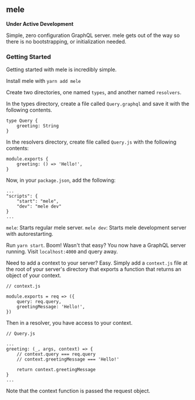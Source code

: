 
## mele

**Under Active Development**

Simple, zero configuration GraphQL server. mele gets out of the way so there is no bootstrapping, or initialization needed.

### Getting Started
Getting started with mele is incredibly simple.

Install mele with ```yarn add mele```

Create two directories, one named ```types```, and another named ```resolvers```.

In the types directory, create a file called ```Query.graphql``` and save it with the following contents.

```
type Query {
    greeting: String
}
```

In the resolvers directory, create file called ```Query.js``` with the following contents:

```
module.exports {
    greeting: () => 'Hello!',
}
```

Now, in your ```package.json```, add the following:

```
...
"scripts": {
    "start": "mele",
    "dev": "mele dev"
}
...
```

```mele```: Starts regular mele server.
```mele dev```: Starts mele development server with autorestarting.

Run ```yarn start```. Boom! Wasn't that easy? You now have a GraphQL server running. Visit ```localhost:4000``` and query away.

Need to add a context to your server? Easy. Simply add a ```context.js``` file at the root of your server's directory that exports a function that returns an object of your context.

```
// context.js

module.exports = req => ({
    query: req.query,
    greetingMessage: 'Hello!',
})
```

Then in a resolver, you have access to your context.

```
// Query.js

...
greeting: (_, args, context) => {
    // context.query === req.query
    // context.greetingMessage === 'Hello!'

    return context.greetingMessage
}
...
```

Note that the context function is passed the request object. 
